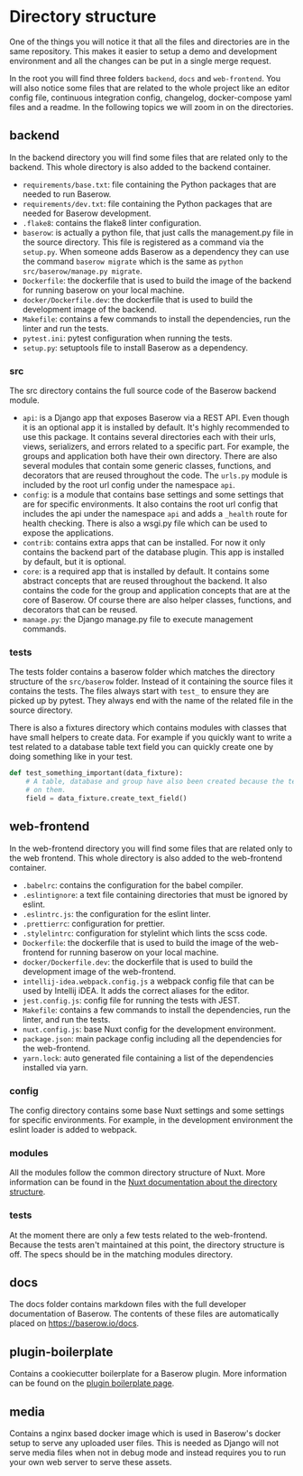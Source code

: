 # Directory structure

One of the things you will notice it that all the files and directories are in the 
same repository. This makes it easier to setup a demo and development environment and
all the changes can be put in a single merge request.

In the root you will find three folders `backend`, `docs` and `web-frontend`. You will
also notice some files that are related to the whole project like an editor config 
file, continuous integration config, changelog, docker-compose yaml files and a readme.
In the following topics we will zoom in on the directories.

## backend

In the backend directory you will find some files that are related only to the backend.
This whole directory is also added to the backend container.

* `requirements/base.txt`: file containing the Python packages that are needed to run 
  Baserow.
* `requirements/dev.txt`: file containing the Python packages that are needed for 
  Baserow development.
* `.flake8`: contains the flake8 linter configuration.
* `baserow`: is actually a python file, that just calls the management.py file in the 
  source directory. This file is registered as a command via the `setup.py`. When 
  someone adds Baserow as a dependency they can use the command `baserow migrate` which
  is the same as `python src/baserow/manage.py migrate`.
* `Dockerfile`: the dockerfile that is used to build the image of the 
  backend for running baserow on your local machine.
* `docker/Dockerfile.dev`: the dockerfile that is used to build the development image 
  of the backend.
* `Makefile`: contains a few commands to install the dependencies, run the linter and
  run the tests.
* `pytest.ini`: pytest configuration when running the tests.
* `setup.py`: setuptools file to install Baserow as a dependency.

### src

The src directory contains the full source code of the Baserow backend module.

* `api`: is a Django app that exposes Baserow via a REST API. Even though it is an 
  optional app it is installed by default. It's highly recommended to use this package.
  It contains several directories each with their urls, views, serializers, and errors 
  related to a specific part. For example, the groups and application both have their 
  own directory. There are also several modules that contain some generic classes, 
  functions, and decorators that are reused throughout the code. The `urls.py` module
  is included by the root url config under the namespace `api`.
* `config`: is a module that contains base settings and some settings that are for
   specific environments. It also contains the root url config that includes the api 
   under the namespace `api` and adds a `_health` route for health checking. There is
   also a wsgi.py file which can be used to expose the applications.
* `contrib`: contains extra apps that can be installed. For now it only contains the
  backend part of the database plugin. This app is installed by default, but it is
  optional.
* `core`: is a required app that is installed by default. It contains some abstract
  concepts that are reused throughout the backend. It also contains the code for the 
  group and application concepts that are at the core of Baserow. Of course there are
  also helper classes, functions, and decorators that can be reused.
* `manage.py`: the Django manage.py file to execute management commands.

### tests

The tests folder contains a baserow folder which matches the directory structure of 
the `src/baserow` folder. Instead of it containing the source files it contains 
the tests. The files always start with `test_` to ensure they are picked up by
pytest. They always end with the name of the related file in the source directory.

There is also a fixtures directory which contains modules with classes that have small
helpers to create data. For example if you quickly want to write a test related to a
database table text field you can quickly create one by doing something like in your 
test.

```python
def test_something_important(data_fixture):
    # A table, database and group have also been created because the text field depends
    # on them.
    field = data_fixture.create_text_field()
```

## web-frontend

In the web-frontend directory you will find some files that are related only to the 
web frontend. This whole directory is also added to the web-frontend container.

* `.babelrc`: contains the configuration for the babel compiler.
* `.eslintignore`: a text file containing directories that must be ignored by eslint.
* `.eslintrc.js`: the configuration for the eslint linter.
* `.prettierrc`: configuration for prettier.
* `.stylelintrc`: configuration for stylelint which lints the scss code.
* `Dockerfile`: the dockerfile that is used to build the image of the
  web-frontend for running baserow on your local machine.
* `docker/Dockerfile.dev`: the dockerfile that is used to build the development image
  of the web-frontend.
* `intellij-idea.webpack.config.js` a webpack config file that can be used by Intellij
  iDEA. It adds the correct aliases for the editor.
* `jest.config.js`: config file for running the tests with JEST.
* `Makefile`: contains a few commands to install the dependencies, run the linter, and run 
  the tests.
* `nuxt.config.js`: base Nuxt config for the development environment.
* `package.json`: main package config including all the dependencies for the 
  web-frontend.
* `yarn.lock`: auto generated file containing a list of the dependencies installed via 
  yarn.
  
### config

The config directory contains some base Nuxt settings and some settings for specific
environments. For example, in the development environment the eslint loader is added to
webpack.

### modules

All the modules follow the common directory structure of Nuxt. More information can be 
found in the 
[Nuxt documentation about the directory structure](https://nuxtjs.org/guide/directory-structure/).

### tests

At the moment there are only a few tests related to the web-frontend. Because the tests
aren't maintained at this point, the directory structure is off. The specs should be in 
the matching modules directory.

## docs

The docs folder contains markdown files with the full developer documentation of 
Baserow. The contents of these files are automatically placed on 
https://baserow.io/docs.

## plugin-boilerplate

Contains a cookiecutter boilerplate for a Baserow plugin. More information can be found
on the [plugin boilerplate page](../plugins/boilerplate.md).

## media

Contains a nginx based docker image which is used in Baserow's docker setup to serve
any uploaded user files. This is needed as Django will not serve media files when
not in debug mode and instead requires you to run your own web server to serve these
assets.
